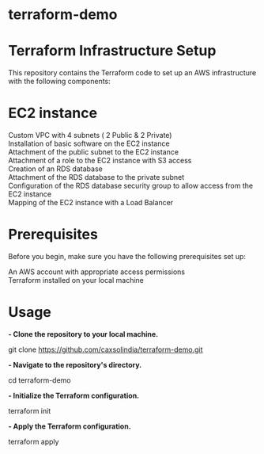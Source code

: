 # terraform-demo
# Terraform Infrastructure Setup
This repository contains the Terraform code to set up an AWS infrastructure with the following components:

# EC2 instance
Custom VPC with 4 subnets ( 2 Public & 2 Private) <br>
Installation of basic software on the EC2 instance <br>
Attachment of the public subnet to the EC2 instance <br>
Attachment of a role to the EC2 instance with S3 access <br>
Creation of an RDS database <br>
Attachment of the RDS database to the private subnet <br>
Configuration of the RDS database security group to allow access from the EC2 instance <br>
Mapping of the EC2 instance with a Load Balancer <br>

# Prerequisites

Before you begin, make sure you have the following prerequisites set up: <br>

An AWS account with appropriate access permissions <br>
Terraform installed on your local machine

# Usage

**- Clone the repository to your local machine.**
  
git clone https://github.com/caxsolindia/terraform-demo.git

**- Navigate to the repository's directory.**

cd terraform-demo

**- Initialize the Terraform configuration.**

terraform init

**- Apply the Terraform configuration.**

terraform apply


